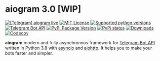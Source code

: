 # aiogram 3.0 [WIP]

[![\[Telegram\] aiogram live](https://img.shields.io/badge/telegram-aiogram-blue.svg?style=flat-square)](https://t.me/aiogram_live)
[![MIT License](https://img.shields.io/pypi/l/aiogram.svg?style=flat-square)](https://opensource.org/licenses/MIT)
[![Supported python versions](https://img.shields.io/pypi/pyversions/aiogram.svg?style=flat-square)](https://pypi.python.org/pypi/aiogram)
[![Telegram Bot API](https://img.shields.io/badge/Telegram%20Bot%20API-5.3-blue.svg?style=flat-square&logo=telegram)](https://core.telegram.org/bots/api)
[![PyPi Package Version](https://img.shields.io/pypi/v/aiogram.svg?style=flat-square)](https://pypi.python.org/pypi/aiogram)
[![PyPi status](https://img.shields.io/pypi/status/aiogram.svg?style=flat-square)](https://pypi.python.org/pypi/aiogram)
[![Downloads](https://img.shields.io/pypi/dm/aiogram.svg?style=flat-square)](https://pypi.python.org/pypi/aiogram)
[![Codecov](https://img.shields.io/codecov/c/github/aiogram/aiogram?style=flat-square)](https://app.codecov.io/gh/aiogram/aiogram)

**aiogram** modern and fully asynchronous framework for [Telegram Bot API](https://core.telegram.org/bots/api) written in Python 3.8 with [asyncio](https://docs.python.org/3/library/asyncio.html) and [aiohttp](https://github.com/aio-libs/aiohttp). It helps you to make your bots faster and simpler.
